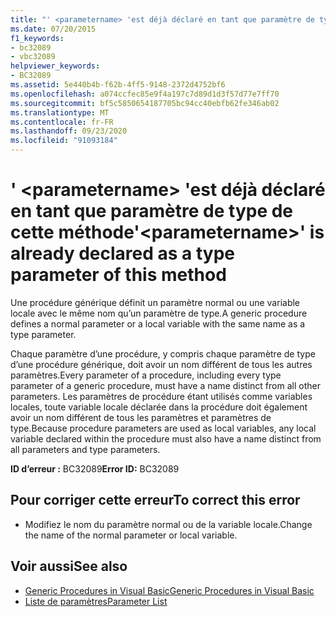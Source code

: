 ```yaml
---
title: "' <parametername> 'est déjà déclaré en tant que paramètre de type de cette méthode"
ms.date: 07/20/2015
f1_keywords:
- bc32089
- vbc32089
helpviewer_keywords:
- BC32089
ms.assetid: 5e440b4b-f62b-4ff5-9148-2372d4752bf6
ms.openlocfilehash: a074ccfec85e9f4a197c7d89d1d3f57d77e7ff70
ms.sourcegitcommit: bf5c5850654187705bc94cc40ebfb62fe346ab02
ms.translationtype: MT
ms.contentlocale: fr-FR
ms.lasthandoff: 09/23/2020
ms.locfileid: "91093184"
---
```

# <a name="parametername-is-already-declared-as-a-type-parameter-of-this-method"></a><span data-ttu-id="c9e48-102">' \<parametername> 'est déjà déclaré en tant que paramètre de type de cette méthode</span><span class="sxs-lookup"><span data-stu-id="c9e48-102">'\<parametername>' is already declared as a type parameter of this method</span></span>

<span data-ttu-id="c9e48-103">Une procédure générique définit un paramètre normal ou une variable locale avec le même nom qu’un paramètre de type.</span><span class="sxs-lookup"><span data-stu-id="c9e48-103">A generic procedure defines a normal parameter or a local variable with the same name as a type parameter.</span></span>  
  
 <span data-ttu-id="c9e48-104">Chaque paramètre d’une procédure, y compris chaque paramètre de type d’une procédure générique, doit avoir un nom différent de tous les autres paramètres.</span><span class="sxs-lookup"><span data-stu-id="c9e48-104">Every parameter of a procedure, including every type parameter of a generic procedure, must have a name distinct from all other parameters.</span></span> <span data-ttu-id="c9e48-105">Les paramètres de procédure étant utilisés comme variables locales, toute variable locale déclarée dans la procédure doit également avoir un nom différent de tous les paramètres et paramètres de type.</span><span class="sxs-lookup"><span data-stu-id="c9e48-105">Because procedure parameters are used as local variables, any local variable declared within the procedure must also have a name distinct from all parameters and type parameters.</span></span>  
  
 <span data-ttu-id="c9e48-106">**ID d’erreur :** BC32089</span><span class="sxs-lookup"><span data-stu-id="c9e48-106">**Error ID:** BC32089</span></span>  
  
## <a name="to-correct-this-error"></a><span data-ttu-id="c9e48-107">Pour corriger cette erreur</span><span class="sxs-lookup"><span data-stu-id="c9e48-107">To correct this error</span></span>  
  
- <span data-ttu-id="c9e48-108">Modifiez le nom du paramètre normal ou de la variable locale.</span><span class="sxs-lookup"><span data-stu-id="c9e48-108">Change the name of the normal parameter or local variable.</span></span>  
  
## <a name="see-also"></a><span data-ttu-id="c9e48-109">Voir aussi</span><span class="sxs-lookup"><span data-stu-id="c9e48-109">See also</span></span>

- [<span data-ttu-id="c9e48-110">Generic Procedures in Visual Basic</span><span class="sxs-lookup"><span data-stu-id="c9e48-110">Generic Procedures in Visual Basic</span></span>](../programming-guide/language-features/data-types/generic-procedures.md)
- [<span data-ttu-id="c9e48-111">Liste de paramètres</span><span class="sxs-lookup"><span data-stu-id="c9e48-111">Parameter List</span></span>](../language-reference/statements/parameter-list.md)
